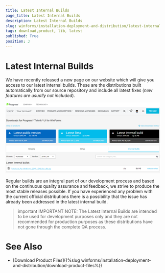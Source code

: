 ```yaml
---
title: Latest Internal Builds
page_title: Latest Internal Builds
description: Latest Internal Builds
slug: winforms/installation-deployment-and-distribution/latest-internal-builds
tags: download,product, lib, latest
published: True
position: 3 
---
```


# Latest Internal Builds

We have recently released a new page on our website which will give you access to our latest internal builds. These are the distributions built automatically from our source repository and include all latest fixes (*new features are usually not included*). 

![latest-internal-builds 001](images/latest-internal-builds001.png)

Regular builds are an integral part of our development process and based on the continuous quality assurance and feedback, we strive to produce the most stable releases possible. If you have experienced any problem with the current official distributions there is a possibility that the issue has already been addressed in the latest internal build. 

>important IMPORTANT NOTE: The Latest Internal Builds are intended to be used for development purposes only and they are not recommended for production purposes as these distributions have not gone through the complete QA process.

# See Also

* [Download Product Files]({%slug winforms/installation-deployment-and-distribution/download-product-files%})